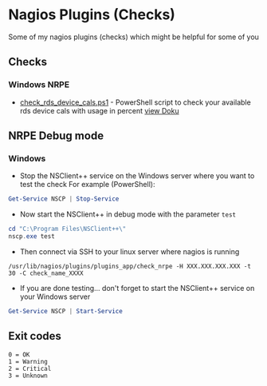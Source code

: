 # Nagios Plugins (Checks)

Some of my nagios plugins (checks) which might be helpful for some of you

## Checks

### Windows NRPE

* [check_rds_device_cals.ps1](Windows_NRPE/check_rds_device_cals.ps1) - PowerShell script to check your available rds device cals with usage in percent [view Doku](Doku/Windows_NRPE/check_rds_device_cals.README.md)

## NRPE Debug mode

### Windows

* Stop the NSClient++ service on the Windows server where you want to test the check
For example (PowerShell):
```powershell
Get-Service NSCP | Stop-Service
```
* Now start the NSClient++ in debug mode with the parameter `test`
```powershell
cd "C:\Program Files\NSClient++\"
nscp.exe test
```
* Then connect via SSH to your linux server where nagios is running
```
/usr/lib/nagios/plugins/plugins_app/check_nrpe -H XXX.XXX.XXX.XXX -t 30 -C check_name_XXXX
```
* If you are done testing... don't forget to start the NSClient++ service on your Windows server
```powershell
Get-Service NSCP | Start-Service
```

## Exit codes

```
0 = OK
1 = Warning
2 = Critical
3 = Unknown
```
